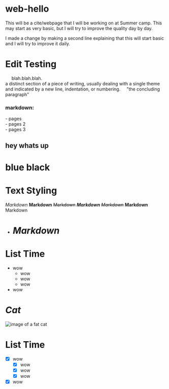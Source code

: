 # web-hello
This will be a cite/webpage that I will be working on at Summer camp.
This may start as very basic, but I will try to improve the quality day by day.

I made a change by making a second line explaining that this will start basic and I will try to improve it daily.


# Edit Testing
&nbsp;&nbsp;&nbsp;&nbsp; blah.blah.blah.  
a distinct section of a piece of writing, usually dealing with a single theme and indicated by a new line, indentation, or numbering.
&nbsp;&nbsp;&nbsp;&nbsp;"the concluding paragraph"  

### markdown:  
\- pages  
\- pages 2  
\- pages 3  

hey whats up
-
blue black
=

# Text Styling

*Markdown*
**Markdown**
~~Markdown~~
***Markdown***
*~~Markdown~~*
__Markdown__
Markdown

* # *Markdown*

# List Time
- wow
  - wow
  - wow
  - wow 
- wow


# ***Cat***

![image of a fat cat](https://a57.foxnews.com/static.foxnews.com/foxnews.com/content/uploads/2018/09/1862/1048/bruno20cat.jpg?ve=1&tl=1 "Funny Cat")


# List Time
- [x] wow
  - [x] wow
  - [x] wow
  - [x] wow 
- [x] wow
